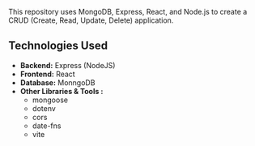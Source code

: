 This repository uses MongoDB, Express, React, and Node.js to create a CRUD (Create, Read, Update, Delete) application.

## Technologies Used
  - **Backend:** Express (NodeJS)
  - **Frontend:** React
  - **Database:** MonngoDB
  - **Other Libraries & Tools :**
    - mongoose
    - dotenv
    - cors
    - date-fns
    - vite
